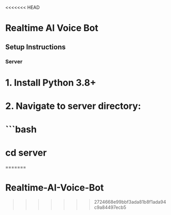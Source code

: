 <<<<<<< HEAD
# Realtime AI Voice Bot

## Setup Instructions

### Server
# 1. Install Python 3.8+
# 2. Navigate to server directory:
# ```bash
# cd server
=======
# Realtime-AI-Voice-Bot
>>>>>>> 2724668e99bbf3ada81b8f1ada94c9a84497ecb5
